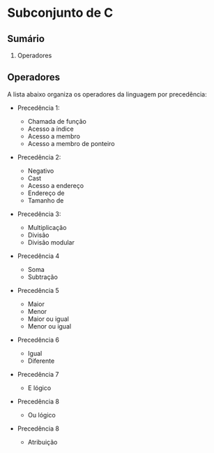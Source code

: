 # Subconjunto de C

## Sumário

1. Operadores

## Operadores

A lista abaixo organiza os operadores da linguagem por precedência:

- Precedência 1:
	- Chamada de função
	- Acesso a índice
	- Acesso a membro
	- Acesso a membro de ponteiro

- Precedência 2:
	- Negativo
	- Cast
	- Acesso a endereço
	- Endereço de
	- Tamanho de

- Precedência 3:
	- Multiplicação
	- Divisão
	- Divisão modular

- Precedência 4
	- Soma
	- Subtração

- Precedência 5
	- Maior
	- Menor
	- Maior ou igual
	- Menor ou igual

- Precedência 6
	- Igual
	- Diferente

- Precedência 7
	- E lógico

- Precedência 8
	- Ou lógico

- Precedência 8
	- Atribuição
